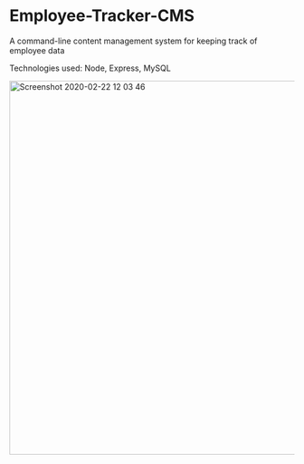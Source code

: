 # Employee-Tracker-CMS

A command-line content management system for keeping track of employee data

Technologies used: Node, Express, MySQL

<img width="660" alt="Screenshot 2020-02-22 12 03 46" src="https://user-images.githubusercontent.com/52295078/75097732-6dc96c00-556b-11ea-9785-ab4462d27845.png">
